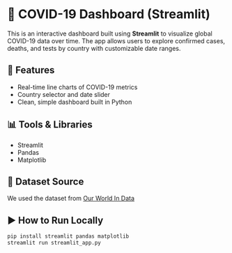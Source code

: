 # 🦠 COVID-19 Dashboard (Streamlit)

This is an interactive dashboard built using **Streamlit** to visualize global COVID-19 data over time. The app allows users to explore confirmed cases, deaths, and tests by country with customizable date ranges.

## 📌 Features
- Real-time line charts of COVID-19 metrics
- Country selector and date slider
- Clean, simple dashboard built in Python

## 📊 Tools & Libraries
- Streamlit
- Pandas
- Matplotlib

## 📁 Dataset Source
We used the dataset from [Our World In Data](https://covid.ourworldindata.org/data/owid-covid-data.csv)

## ▶️ How to Run Locally

```bash
pip install streamlit pandas matplotlib
streamlit run streamlit_app.py
